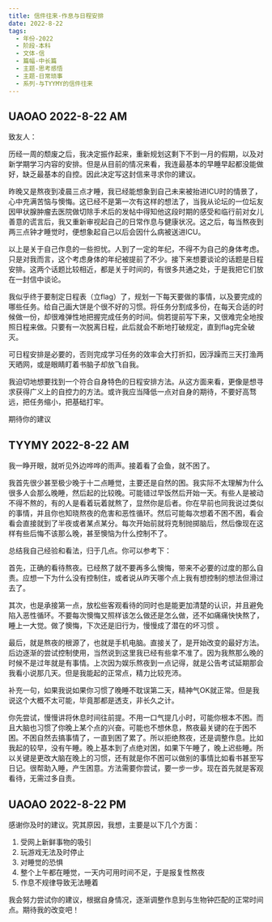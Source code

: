 ```yaml
---
title: 信件往来-作息与日程安排
date: 2022-8-22
tags:
  - 年份-2022
  - 阶段-本科
  - 文体-信
  - 篇幅-中长篇
  - 主题-思考感悟
  - 主题-日常琐事
  - 系列-与TYYMY的信件往来
---
```


## UAOAO 2022-8-22 AM

致友人：

历经一周的颓废之后，我决定振作起来，重新规划这剩下不到一月的假期，以及对新学期学习内容的安排。但是从目前的情况来看，我连最基本的早睡早起都没能做好，缺乏最基本的自控。因此决定写这封信来寻求你的建议。

昨晚又是熬夜到凌晨三点才睡，我已经能想象到自己未来被抬进ICU时的情景了，心中充满苦恼与懊悔。这已经不是第一次有这样的想法了，当我从论坛的一位坛友因甲状腺肿瘤去医院做切除手术后的发帖中得知他这段时期的感受和临行前对女儿善意的谎言后，我又重新审视起自己的日常作息与健康状况。这之后，每当熬夜到两三点钟才睡觉时，便想象起自己以后会因什么病被送进ICU。

以上是关于自己作息的一些担忧。人到了一定的年纪，不得不为自己的身体考虑。只是对我而言，这个考虑身体的年纪被提前了不少。接下来想要谈论的话题是日程安排。这两个话题比较相近，都是关于时间的，有很多共通之处，于是我把它们放在一封信中谈论。

我似乎终于要制定日程表（立flag）了，规划一下每天要做的事情，以及要完成的哪些任务。给自己画大饼是个很不好的习惯。将任务分割成多份，在每天合适的时候做一份，却很难弹性地把握完成任务的时间。倘若提前写下来，又很难完全地按照日程来做。只要有一次脱离日程，此后就会不断地打破规定，直到flag完全破灭。

可日程安排是必要的，否则完成学习任务的效率会大打折扣，因浮躁而三天打渔两天晒网，或是眼睛盯着书脑子却放飞自我。

我迫切地想要找到一个符合自身特色的日程安排方法。从这方面来看，更像是想寻求获得广义上的自控力的方法。或许我应当降低一点对自身的期待，不要好高骛远，把任务缩小，把基础打牢。

期待你的建议

## TYYMY 2022-8-22 AM

我一睁开眼，就听见外边哗哗的雨声。接着看了会鱼，就不困了。

我首先很少甚至极少晚于十二点睡觉，主要还是自然的困。我实际不太理解为什么很多人会那么晚睡，然后起的比较晚。可能错过早饭然后开始一天。有些人是被动不得不熬的，有的人是看着玩着就熬了，显然你是后者。你在早前也同我说过类似的事情，并且你也知晓熬夜的危害和恶性循环。然后可能每次想着不困不困，看会看会直接就到了半夜或者某点某分。每次开始前就将克制抛掷脑后，然后像现在这样有些后悔不该那么晚，甚至懊恼为什么控制不了。

总结我自己经验和看法，归于几点。你可以参考下：

首先，正确的看待熬夜。已经熬了就不要再多么懊悔，带来不必要的过度的那么自责。应想一下为什么没有控制住，或者说从昨天哪个点上我有想控制的想法但滑过去了。

其次，也是承接第一点，放松些客观看待的同时也是能更加清楚的认识，并且避免陷入恶性循环。不要每次懊悔又照样该怎么做还是怎么做，还不如痛痛快快熬了，睡上一大觉。做了懊悔，下次还是旧行为，慢慢成了潜在的坏习惯 。

最后，就是熬夜的根源了，也就是手机电脑。直接关了，是开始改变的最好方法。后边逐渐的尝试控制使用，当然说到这里我已经有些拿不准了。因为我熬那么晚的时候不是过年就是有事情。上次因为娱乐熬夜到一点记得，就是公告考试延期那会我看小说那几天。但是我能起的正常点，精力比较充沛。

补充一句，如果我说如果你习惯了晚睡不耽误第二天，精神气OK就正常。但是我说这个大概不太可能，毕竟那都是透支，非长久之计。

你先尝试，慢慢讲将休息时间往前提。不用一口气提几小时，可能你根本不困。而且大脑也习惯了你晚上某个点的兴奋。可能也不想休息，熬夜最关键的在于困不困。不困自然去搞事情了，一直到困了累了。所以拒绝熬夜，还是调整作息。比如我起的较早，没有午睡。晚上基本到了点绝对困，如果下午睡了，晚上迟些睡。所以关键是更改大脑在晚上的习惯，还有就是你不困可以做别的事情比如看书甚至写日记。很帮助入睡，产生困意。方法需要你尝试，要一步一步。现在首先就是客观看待，无需过多自责。

## UAOAO 2022-8-22 PM

感谢你及时的建议。究其原因，我想，主要是以下几个方面：

1. 受网上新鲜事物的吸引
2. 玩游戏无法及时停止
3. 对睡觉的恐惧
4. 整个上午都在睡觉，一天内可用时间不足，于是报复性熬夜
5. 作息不规律导致无法睡着

我会努力尝试你的建议，根据自身情况，逐渐调整作息到与生物钟匹配的正常时间点。期待我的改变吧！
